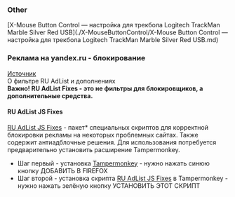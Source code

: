 ### Other
[X-Mouse Button Control — настройка для трекбола Logitech TrackMan Marble Silver Red USB](./X-MouseButtonControl/X-Mouse Button Control — настройка для трекбола Logitech TrackMan Marble Silver Red USB.md)  

### Реклама на yandex.ru - блокирование
[Источник](https://forums.lanik.us/viewtopic.php?t=22512&sid=0b45ce7dea059954aace4bedd6ad586c)  
О фильтре RU AdList и дополнениях  
**Важно! RU AdList Fixes - это не фильтры для блокировщиков, а дополнительные средства.**
 
#### RU AdList JS Fixes
[RU AdList JS Fixes](https://greasyfork.org/ru/scripts/19993-ru-adlist-js-fixes) - пакет* специальных скриптов для корректной блокировки рекламы на некоторых проблемных сайтах. Также содержит антиадблочные решения. Для использования потребуется предварительно установить расширение Tampermonkey.  
- Шаг первый - установка [Tampermonkey](https://addons.mozilla.org/ru/firefox/addon/tampermonkey/) - нужно нажать синюю кнопку ДОБАВИТЬ В FIREFOX  
- Шаг второй - установка скрипта [RU AdList JS Fixes](https://greasyfork.org/ru/scripts/19993-ru-adlist-js-fixes) в Tampermonkey - нужно нажать зелёную кнопку УСТАНОВИТЬ ЭТОТ СКРИПТ  
